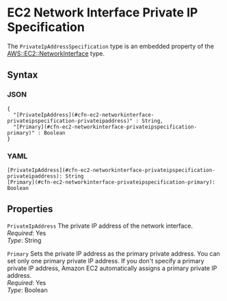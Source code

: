 # EC2 Network Interface Private IP Specification<a name="aws-properties-ec2-network-interface-privateipspec"></a>

The `PrivateIpAddressSpecification` type is an embedded property of the [AWS::EC2::NetworkInterface](aws-resource-ec2-network-interface.md) type\.

## Syntax<a name="w3ab2c21c14d616b5"></a>

### JSON<a name="aws-properties-ec2-network-interface-privateipspec-syntax.json"></a>

```
{
  "[PrivateIpAddress](#cfn-ec2-networkinterface-privateipspecification-privateipaddress)" : String,
  "[Primary](#cfn-ec2-networkinterface-privateipspecification-primary)" : Boolean
}
```

### YAML<a name="aws-properties-ec2-network-interface-privateipspec-syntax.yaml"></a>

```
[PrivateIpAddress](#cfn-ec2-networkinterface-privateipspecification-privateipaddress): String
[Primary](#cfn-ec2-networkinterface-privateipspecification-primary): Boolean
```

## Properties<a name="w3ab2c21c14d616b7"></a>

`PrivateIpAddress`  <a name="cfn-ec2-networkinterface-privateipspecification-privateipaddress"></a>
The private IP address of the network interface\.  
*Required*: Yes  
*Type*: String

`Primary`  <a name="cfn-ec2-networkinterface-privateipspecification-primary"></a>
Sets the private IP address as the primary private address\. You can set only one primary private IP address\. If you don't specify a primary private IP address, Amazon EC2 automatically assigns a primary private IP address\.  
*Required*: Yes  
*Type*: Boolean